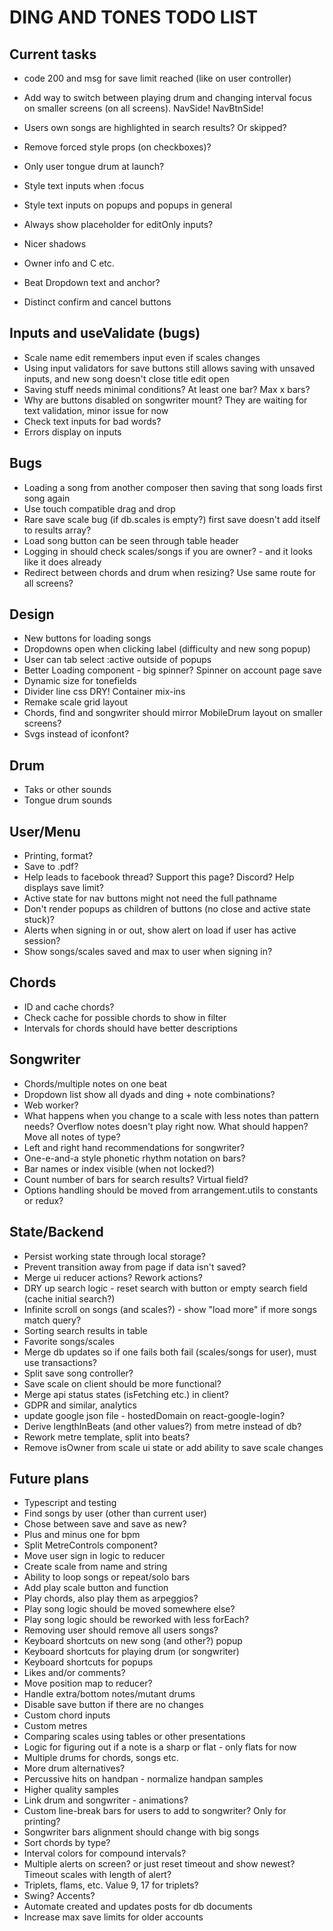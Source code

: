 # DING AND TONES TODO LIST

## Current tasks

* code 200 and msg for save limit reached (like on user controller)
* Add way to switch between playing drum and changing interval focus on smaller screens (on all screens). NavSide! NavBtnSide!
* Users own songs are highlighted in search results? Or skipped?
* Remove forced style props (on checkboxes)?
* Only user tongue drum at launch?

* Style text inputs when :focus
* Style text inputs on popups and popups in general
* Always show placeholder for editOnly inputs?
* Nicer shadows
* Owner info and C etc.
* Beat Dropdown text and anchor?
* Distinct confirm and cancel buttons

## Inputs and useValidate (bugs)

* Scale name edit remembers input even if scales changes
* Using input validators for save buttons still allows saving with unsaved inputs, and new song doesn't close title edit open
* Saving stuff needs minimal conditions? At least one bar? Max x bars?
* Why are buttons disabled on songwriter mount? They are waiting for text validation, minor issue for now
* Check text inputs for bad words?
* Errors display on inputs

## Bugs

* Loading a song from another composer then saving that song loads first song again
* Use touch compatible drag and drop
* Rare save scale bug (if db.scales is empty?) first save doesn't add itself to results array?
* Load song button can be seen through table header
* Logging in should check scales/songs if you are owner? - and it looks like it does already
* Redirect between chords and drum when resizing? Use same route for all screens?

## Design

* New buttons for loading songs
* Dropdowns open when clicking label (difficulty and new song popup)
* User can tab select :active outside of popups
* Better Loading component - big spinner? Spinner on account page save
* Dynamic size for tonefields
* Divider line css DRY! Container mix-ins
* Remake scale grid layout
* Chords, find and songwriter should mirror MobileDrum layout on smaller screens?
* Svgs instead of iconfont?

## Drum

* Taks or other sounds
* Tongue drum sounds

## User/Menu

* Printing, format?
* Save to .pdf?
* Help leads to facebook thread? Support this page? Discord? Help displays save limit?
* Active state for nav buttons might not need the full pathname
* Don't render popups as children of buttons (no close and active state stuck)?
* Alerts when signing in or out, show alert on load if user has active session?
* Show songs/scales saved and max to user when signing in?

## Chords

* ID and cache chords?
* Check cache for possible chords to show in filter
* Intervals for chords should have better descriptions

## Songwriter

* Chords/multiple notes on one beat
* Dropdown list show all dyads and ding + note combinations?
* Web worker?
* What happens when you change to a scale with less notes than pattern needs? Overflow notes doesn't play right now. What should happen? Move all notes of type?
* Left and right hand recommendations for songwriter?
* One-e-and-a style phonetic rhythm notation on bars?
* Bar names or index visible (when not locked?)
* Count number of bars for search results? Virtual field?
* Options handling should be moved from arrangement.utils to constants or redux?

## State/Backend

* Persist working state through local storage?
* Prevent transition away from page if data isn't saved?
* Merge ui reducer actions? Rework actions?
* DRY up search logic - reset search with button or empty search field (cache initial search?)
* Infinite scroll on songs (and scales?) - show "load more" if more songs match query?
* Sorting search results in table
* Favorite songs/scales
* Merge db updates so if one fails both fail (scales/songs for user), must use transactions?
* Split save song controller?
* Save scale on client should be more functional?
* Merge api status states (isFetching etc.) in client?
* GDPR and similar, analytics
* update google json file - hostedDomain on react-google-login?
* Derive lengthInBeats (and other values?) from metre instead of db?
* Rework metre template, split into beats?
* Remove isOwner from scale ui state or add ability to save scale changes

## Future plans

* Typescript and testing
* Find songs by user (other than current user)
* Chose between save and save as new?
* Plus and minus one for bpm
* Split MetreControls component?
* Move user sign in logic to reducer
* Create scale from name and string
* Ability to loop songs or repeat/solo bars
* Add play scale button and function
* Play chords, also play them as arpeggios?
* Play song logic should be moved somewhere else?
* Play song logic should be reworked with less forEach?
* Removing user should remove all users songs?
* Keyboard shortcuts on new song (and other?) popup
* Keyboard shortcuts for playing drum (or songwriter)
* Keyboard shortcuts for popups
* Likes and/or comments?
* Move position map to reducer?
* Handle extra/bottom notes/mutant drums
* Disable save button if there are no changes
* Custom chord inputs
* Custom metres
* Comparing scales using tables or other presentations
* Logic for figuring out if a note is a sharp or flat - only flats for now
* Multiple drums for chords, songs etc.
* More drum alternatives?
* Percussive hits on handpan - normalize handpan samples
* Higher quality samples
* Link drum and songwriter - animations?
* Custom line-break bars for users to add to songwriter? Only for printing?
* Songwriter bars alignment should change with big songs
* Sort chords by type?
* Interval colors for compound intervals?
* Multiple alerts on screen? or just reset timeout and show newest? Timeout scales with length of alert?
* Triplets, flams, etc. Value 9, 17 for triplets?
* Swing? Accents?
* Automate created and updates posts for db documents
* Increase max save limits for older accounts
